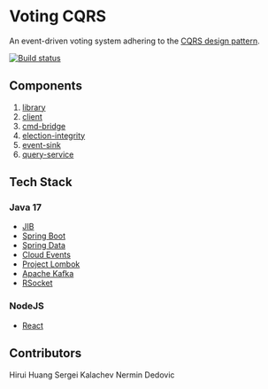 # Voting CQRS

An event-driven voting system adhering to the [CQRS design pattern](https://martinfowler.com/bliki/CQRS.html).

[![Build status](https://badge.buildkite.com/d750a8c7d7a696b2031ce9daa4f388be791369ab851270d920.svg)](https://buildkite.com/nerm/voting-cqrs)

## Components

1. [library](library/README.md) 
2. [client](client/README.md)
3. [cmd-bridge](cmd-bridge/README.md) 
4. [election-integrity](election-integrity/README.md)
5. [event-sink](event-sink/README.md)
6. [query-service](query-service/README.md)


## Tech Stack

### Java 17
- [JIB](https://github.com/GoogleContainerTools/jib) 
- [Spring Boot](https://spring.io/projects/spring-boot)
- [Spring Data](https://spring.io/projects/spring-data)
- [Cloud Events](https://cloudevents.io/)
- [Project Lombok](https://projectlombok.org/)
- [Apache Kafka](https://kafka.apache.org/)
- [RSocket](https://rsocket.io/)

### NodeJS
- [React](https://react.dev/)


## Contributors

Hirui Huang
Sergei Kalachev
Nermin Dedovic
